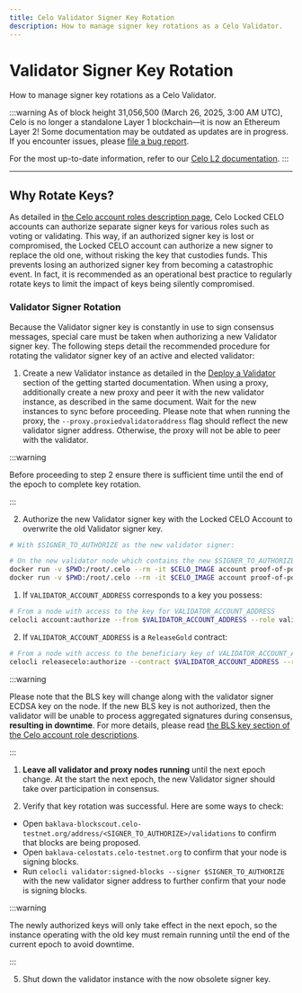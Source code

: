 ```yaml
---
title: Celo Validator Signer Key Rotation
description: How to manage signer key rotations as a Celo Validator.
---
```


# Validator Signer Key Rotation

How to manage signer key rotations as a Celo Validator.

:::warning
As of block height 31,056,500 (March 26, 2025, 3:00 AM UTC), Celo is no longer a standalone Layer 1 blockchain—it is now an Ethereum Layer 2!
Some documentation may be outdated as updates are in progress. If you encounter issues, please [file a bug report](https://github.com/celo-org/docs/issues/new/choose).

For the most up-to-date information, refer to our [Celo L2 documentation](https://docs.celo.org/cel2).
:::

---

## Why Rotate Keys?

As detailed in [the Celo account roles description page](/validator/key-management/detailed), Celo Locked CELO accounts can authorize separate signer keys for various roles such as voting or validating. This way, if an authorized signer key is lost or compromised, the Locked CELO account can authorize a new signer to replace the old one, without risking the key that custodies funds. This prevents losing an authorized signer key from becoming a catastrophic event. In fact, it is recommended as an operational best practice to regularly rotate keys to limit the impact of keys being silently compromised.

### Validator Signer Rotation

Because the Validator signer key is constantly in use to sign consensus messages, special care must be taken when authorizing a new Validator signer key. The following steps detail the recommended procedure for rotating the validator signer key of an active and elected validator:

1. Create a new Validator instance as detailed in the [Deploy a Validator](/validator/run/mainnet#deploy-a-validator-machine) section of the getting started documentation. When using a proxy, additionally create a new proxy and peer it with the new validator instance, as described in the same document. Wait for the new instances to sync before proceeding. Please note that when running the proxy, the `--proxy.proxiedvalidatoraddress` flag should reflect the new validator signer address. Otherwise, the proxy will not be able to peer with the validator.

:::warning

Before proceeding to step 2 ensure there is sufficient time until the end of the epoch to complete key rotation.

:::

2. Authorize the new Validator signer key with the Locked CELO Account to overwrite the old Validator signer key.

```bash
# With $SIGNER_TO_AUTHORIZE as the new validator signer:

# On the new validator node which contains the new $SIGNER_TO_AUTHORIZE key
docker run -v $PWD:/root/.celo --rm -it $CELO_IMAGE account proof-of-possession $SIGNER_TO_AUTHORIZE $VALIDATOR_ACCOUNT_ADDRESS
docker run -v $PWD:/root/.celo --rm -it $CELO_IMAGE account proof-of-possession $SIGNER_TO_AUTHORIZE $VALIDATOR_ACCOUNT_ADDRESS --bls
```

1. If `VALIDATOR_ACCOUNT_ADDRESS` corresponds to a key you possess:

```bash
# From a node with access to the key for VALIDATOR_ACCOUNT_ADDRESS
celocli account:authorize --from $VALIDATOR_ACCOUNT_ADDRESS --role validator --signer $SIGNER_TO_AUTHORIZE --signature 0x$SIGNER_PROOF_OF_POSSESSION --blsKey $BLS_PUBLIC_KEY --blsPop $BLS_PROOF_OF_POSSESSION
```

2. If `VALIDATOR_ACCOUNT_ADDRESS` is a `ReleaseGold` contract:

```bash
# From a node with access to the beneficiary key of VALIDATOR_ACCOUNT_ADDRESS
celocli releasecelo:authorize --contract $VALIDATOR_ACCOUNT_ADDRESS --role validator --signer $SIGNER_TO_AUTHORIZE --signature 0x$SIGNER_PROOF_OF_POSSESSION --blsKey $BLS_PUBLIC_KEY --blsPop $BLS_PROOF_OF_POSSESSION
```

:::warning

Please note that the BLS key will change along with the validator signer ECDSA key on the node. If the new BLS key is not authorized, then the validator will be unable to process aggregated signatures during consensus, **resulting in downtime**. For more details, please read [the BLS key section of the Celo account role descriptions](/validator/key-management/detailed#authorized-validator-bls-signers).

:::

1. **Leave all validator and proxy nodes running** until the next epoch change. At the start the next epoch, the new Validator signer should take over participation in consensus.

2. Verify that key rotation was successful. Here are some ways to check:
   <!-- TODO: The following URL assumes that the user is running against the Baklava network. This will need to be updated -->

- Open `baklava-blockscout.celo-testnet.org/address/<SIGNER_TO_AUTHORIZE>/validations` to confirm that blocks are being proposed.
- Open `baklava-celostats.celo-testnet.org` to confirm that your node is signing blocks.
- Run `celocli validator:signed-blocks --signer $SIGNER_TO_AUTHORIZE` with the new validator signer address to further confirm that your node is signing blocks.

:::warning

The newly authorized keys will only take effect in the next epoch, so the instance operating with the old key must remain running until the end of the current epoch to avoid downtime.

:::

5. Shut down the validator instance with the now obsolete signer key.
